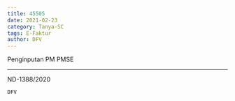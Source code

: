 ```yaml
---
title: 45505
date: 2021-02-23
category: Tanya-SC
tags: E-Faktur
author: DFV
---
```


Penginputan PM PMSE

---

ND-1388/2020

`DFV`
